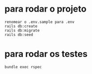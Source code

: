 # para rodar o projeto 
    renomear o .env.sample para .env
    rails db:create
    rails db:migrate
    rails db:seed

# para rodar os testes
    bundle exec rspec